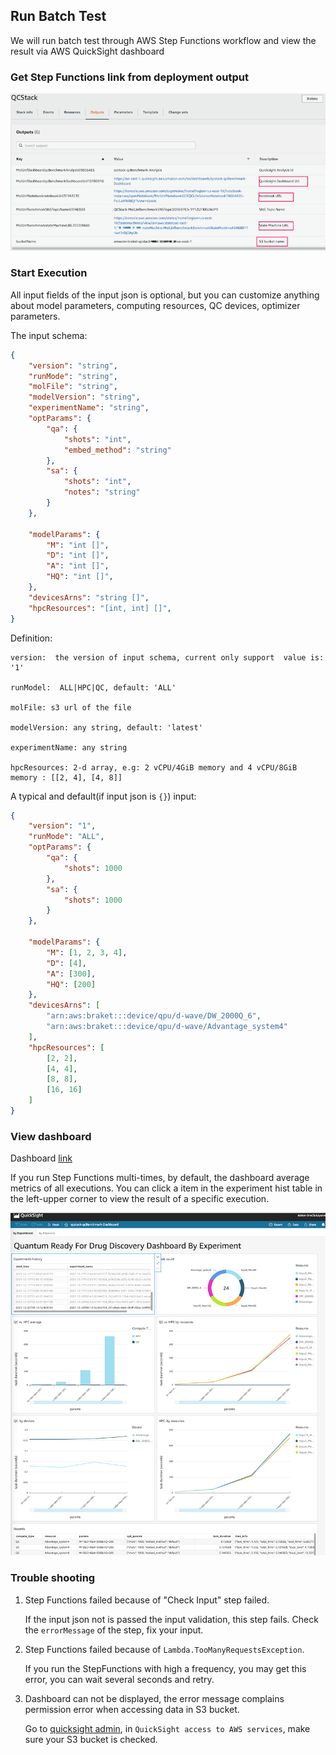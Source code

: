 ## Run Batch Test

We will run batch test through AWS Step Functions workflow and view the result via AWS QuickSight dashboard

### Get Step Functions link from deployment output

![deployment output](../../images/deploy_output.png)

### Start Execution

All input fields of the input json is optional, but you can customize anything about model parameters, computing resources, QC devices, optimizer parameters.

The input schema:

```json
{
    "version": "string",
    "runMode": "string",
    "molFile": "string",
    "modelVersion": "string",
    "experimentName": "string",
    "optParams": {
        "qa": {
            "shots": "int",
            "embed_method": "string"
        },
        "sa": {
            "shots": "int",
            "notes": "string"
        }
    },

    "modelParams": {
        "M": "int []",
        "D": "int []",
        "A": "int []",
        "HQ": "int []",
    },
    "devicesArns": "string []",
    "hpcResources": "[int, int] []",
}

```

Definition:

    version:  the version of input schema, current only support  value is: '1'

    runModel:  ALL|HPC|QC, default: 'ALL'

    molFile: s3 url of the file

    modelVersion: any string, default: 'latest'

    experimentName: any string

    hpcResources: 2-d array, e.g: 2 vCPU/4GiB memory and 4 vCPU/8GiB memory : [[2, 4], [4, 8]] 

A typical and default(if input json is `{}`) input:

```json
{
    "version": "1",
    "runMode": "ALL",
    "optParams": {
        "qa": {
            "shots": 1000
        },
        "sa": {
            "shots": 1000
        }
    },

    "modelParams": {
        "M": [1, 2, 3, 4],
        "D": [4],
        "A": [300],
        "HQ": [200]
    },
    "devicesArns": [
        "arn:aws:braket:::device/qpu/d-wave/DW_2000Q_6",
        "arn:aws:braket:::device/qpu/d-wave/Advantage_system4"
    ],
    "hpcResources": [
        [2, 2],
        [4, 4],
        [8, 8],
        [16, 16]
    ]
}

```

### View dashboard

Dashboard [link](https://us-east-1.quicksight.aws.amazon.com/sn/dashboards/qcstack-qcBenchmark-Dashboard)

If you run Step Functions multi-times, by default, the dashboard average metrics of all executions. You can click a item in the experiment hist table in the left-upper corner to view the result of a specific execution.  

![dashboard](../../images/quicksight_dashboard.png)

### Trouble shooting

1. Step Functions failed because of "Check Input" step failed.

    If the input json not is passed the input validation, this step fails. Check the `errorMessage` of the step, fix your input.

1. Step Functions failed because of `Lambda.TooManyRequestsException`.

    If you run the StepFunctions with high a frequency, you may get this error, you can wait several seconds and retry.

1. Dashboard can not be displayed, the error message complains permission error when accessing data in S3 bucket.

    Go to [quicksight admin](https://us-east-1.quicksight.aws.amazon.com/sn/admin#aws), in `QuickSight access to AWS services`, make sure your S3 bucket is checked.
